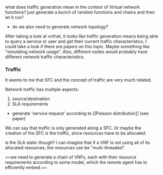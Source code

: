 what does traffic generation mean in the context of Virtual network functions? just generate a bunch of random functions and chains and then let it run?

- do we also need to generate network topology?

After taking a look at vnfnet, it looks like traffic generation means being able to query a service or user and get their current traffic characteristics. I could take a look if there are papers on this topic. Maybe something like "simulating network usage".
	Also, different nodes would probably have different network traffic characteristics.


### Traffic
It seems to me that SFC and the concept of traffic are very much related.

Network traffic has multiple aspects:
1. source/destination
2. SLA requirements


- generate 'service request' according to [[Poisson distribution]] (see paper)

We can say that traffic is only generated along a SFC. Or maybe the creation of the SFC *is* the traffic, since resources have to be allocated.

is the SLA static though? I can imagine that if a VNF is not using all of its allocated resources, the resources can be "multi-threaded".


 ==we need to generate a chain of VNFs, each with their resource requirements according to some model, which the remote agent has to efficiently embed.==